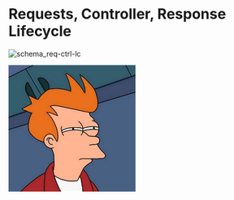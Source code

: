 # Requests, Controller, Response Lifecycle

![schema_req-ctrl-lc](http://symfony.com/doc/current/_images/request-flow.png)

![Futurama Fry](../img/futuramaFry.jpg?raw=true)
